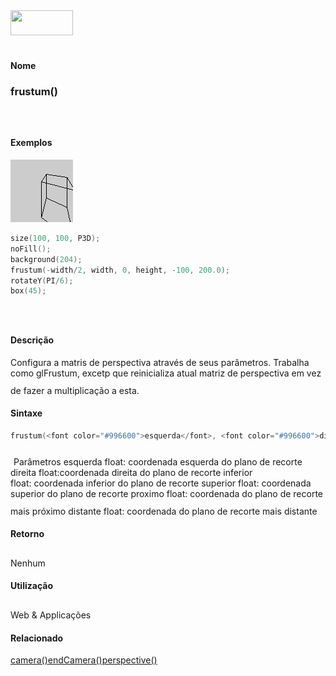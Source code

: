 <img height="40" src="../images/1pix.gif" width="100"/>
<img height="1" src="../images/1pix.gif" width="20"/>
<img height="1" src="../images/1pix.gif" width="555"/>

#### Nome
### frustum()
<img height="25" src="../images/1pix.gif" width="1"/>

#### Exemplos
<img border="0" height="100" src="media/frustum_.gif" width="100"/>

```pde
size(100, 100, P3D); 
noFill(); 
background(204); 
frustum(-width/2, width, 0, height, -100, 200.0); 
rotateY(PI/6); 
box(45); 

```
<img height="25" src="../images/1pix.gif" width="1"/>

#### Descrição
Configura a matris de perspectiva através de
seus parâmetros. Trabalha como glFrustum, excetp que reinicializa
atual matriz de perspectiva em vez de fazer a
multiplicação a esta.
<img height="25" src="../images/1pix.gif" width="1"/>

#### Sintaxe
```pde
frustum(<font color="#996600">esquerda</font>, <font color="#996600">direita</font>, <font color="#996600">inferior</font>, <font color="#996600">superior</font>, <font color="#996600">proximo</font>, <font color="#996600">distante</font>)

```
<img height="25" src="../images/1pix.gif" width="1"/>
Parâmetros
esquerda
float: coordenada esquerda do plano de recorte
direita
float:coordenada direita do plano de recorte
inferior
float: coordenada inferior do plano de recorte
superior
float: coordenada superior do plano de recorte
proximo
float: coordenada do plano de recorte mais próximo
distante
float: coordenada do plano de recorte mais distante
<img height="25" src="../images/1pix.gif" width="1"/>

#### Retorno

	
Nenhum
<img height="25" src="../images/1pix.gif" width="1"/>

#### Utilização

	
Web & Applicações
<img height="25" src="../images/1pix.gif" width="1"/>

#### Relacionado
[camera()](camera_)[endCamera()](endCamera_)[perspective()](perspective_)
